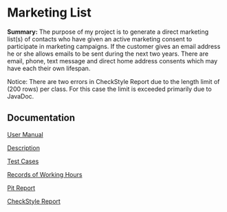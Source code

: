 # Marketing List

__Summary:__ The purpose of my project is to generate a direct marketing list(s) of contacts who have given an active marketing consent to participate in marketing campaigns. If the customer gives an email address he or she allows emails to be sent during the next two years. There are email, phone, text message and direct home address consents which may have each their own lifespan. 

Notice: There are two errors in CheckStyle Report due to the length limit of (200 rows) per class. For this case the limit is exceeded primarily due to JavaDoc.

## Documentation

[User Manual](https://github.com/rikumleppanen/direct-marketing-list/blob/master/documentation/UserManual.md)

[Description](https://github.com/rikumleppanen/direct-marketing-list/blob/master/documentation/description.md)

[Test Cases](https://github.com/rikumleppanen/direct-marketing-list/blob/master/documentation/TestCases.md)

[Records of Working Hours](https://github.com/rikumleppanen/direct-marketing-list/blob/master/documentation/recordsofWorkingHours.md)

[Pit Report](https://htmlpreview.github.io/?https://github.com/rikumleppanen/direct-marketing-list/blob/master/documentation/pit-report/201705031732/index.html)

[CheckStyle Report](https://htmlpreview.github.io/?https://github.com/rikumleppanen/direct-marketing-list/blob/master/documentation/checkstyle/checkstyle.html)
